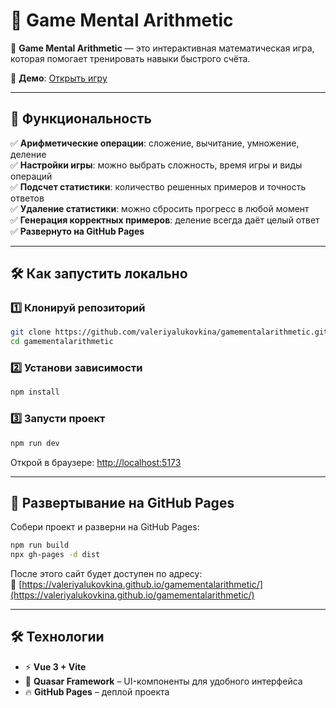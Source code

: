 # 🧪 Game Mental Arithmetic





🚀 **Game Mental Arithmetic** — это интерактивная математическая игра, которая помогает тренировать навыки быстрого счёта.

🔗 **Демо**: [Открыть игру](https://valeriyalukovkina.github.io/gamementalarithmetic/)

---

## 📌 **Функциональность**

✅ **Арифметические операции**: сложение, вычитание, умножение, деление\
✅ **Настройки игры**: можно выбрать сложность, время игры и виды операций\
✅ **Подсчет статистики**: количество решенных примеров и точность ответов\
✅ **Удаление статистики**: можно сбросить прогресс в любой момент\
✅ **Генерация корректных примеров**: деление всегда даёт целый ответ\
✅ **Развернуто на GitHub Pages**

---

## 🛠 **Как запустить локально**

### 1️⃣ **Клонируй репозиторий**

```sh
git clone https://github.com/valeriyalukovkina/gamementalarithmetic.git
cd gamementalarithmetic
```

### 2️⃣ **Установи зависимости**

```sh
npm install
```

### 3️⃣ **Запусти проект**

```sh
npm run dev
```

Открой в браузере: [http://localhost:5173](http://localhost:5173)

---

## 🚀 **Развертывание на GitHub Pages**

Собери проект и разверни на GitHub Pages:

```sh
npm run build
npx gh-pages -d dist
```

После этого сайт будет доступен по адресу:\
🔗 [https://valeriyalukovkina.github.io/gamementalarithmetic/](https://valeriyalukovkina.github.io/gamementalarithmetic/)

---

## 🛠 **Технологии**

- ⚡ **Vue 3 + Vite**
- 🎨 **Quasar Framework** – UI-компоненты для удобного интерфейса
- 🔥 **GitHub Pages** – деплой проекта
